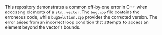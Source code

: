 This repository demonstrates a common off-by-one error in C++ when accessing elements of a `std::vector`. The `bug.cpp` file contains the erroneous code, while `bugSolution.cpp` provides the corrected version.  The error arises from an incorrect loop condition that attempts to access an element beyond the vector's bounds.